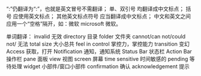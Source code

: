 “:”仍翻译为“:”，也就是英文冒号不需翻译；
单、双引号 均翻译成中文标点；
括号 应使用英文标点；
其他英文标点符号 应当翻译成中文标点；
中文和英文之间应用一个“空格”隔开，如：微软 microsoft 微软。

单词翻译：
invalid 无效
directory 目录
folder 文件夹
cannot/can not/could not/ 无法
total size 大小总共
feel in control 掌控力，掌控能力
transition 变幻
Access 获取，打开
Notification 通知，通知系统
Status Bar 状态栏
Action Bar 操作栏
pane 面板
view 视图
screen 屏幕
time sensitive 时间敏感的
pending 等待处理
widget 小部件/窗口小部件
confirmation 确认
acknowledgement 提示